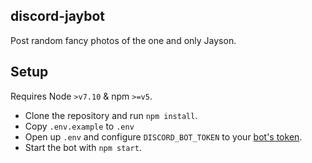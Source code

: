 ## discord-jaybot
Post random fancy photos of the one and only Jayson.

## Setup
Requires Node `>v7.10` & npm `>=v5`.

- Clone the repository and run `npm install`.
- Copy `.env.example` to `.env`
- Open up `.env` and configure `DISCORD_BOT_TOKEN` to your [bot's token](https://github.com/reactiflux/discord-irc/wiki/Creating-a-discord-bot-&-getting-a-token).
- Start the bot with `npm start`.